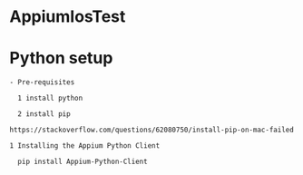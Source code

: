 # AppiumIosTest

  # Python setup
    - Pre-requisites
      
      1 install python 
        
      2 install pip 
      
    https://stackoverflow.com/questions/62080750/install-pip-on-mac-failed
    
    1 Installing the Appium Python Client

      pip install Appium-Python-Client
     
    

